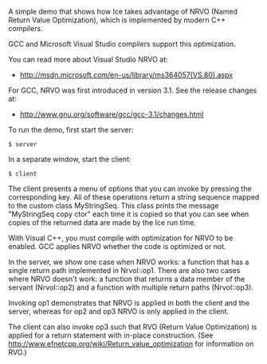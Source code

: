 A simple demo that shows how Ice takes advantage of NRVO (Named
Return Value Optimization), which is implemented by modern C++
compilers.

GCC and Microsoft Visual Studio compilers support this optimization.

You can read more about Visual Studio NRVO at:

  * http://msdn.microsoft.com/en-us/library/ms364057(VS.80).aspx

For GCC, NRVO was first introduced in version 3.1. See the release
changes at:

  * http://www.gnu.org/software/gcc/gcc-3.1/changes.html

To run the demo, first start the server:
```
$ server
```
In a separate window, start the client:
```
$ client
```
The client presents a menu of options that you can invoke by pressing
the corresponding key. All of these operations return a string
sequence mapped to the custom class MyStringSeq. This class prints
the message "MyStringSeq copy ctor" each time it is copied so that you
can see when copies of the returned data are made by the Ice run time.

With Visual C++, you must compile with optimization for NRVO to be
enabled. GCC applies NRVO whether the code is optimized or not.

In the server, we show one case when NRVO works: a function that has a
single return path implemented in NrvoI::op1. There are also two cases
where NRVO doesn't work: a function that returns a data member of
the servant (NrvoI::op2) and a function with multiple return paths
(NrvoI::op3).

Invoking op1 demonstrates that NRVO is applied in both the client and
the server, whereas for op2 and op3 NRVO is only applied in the
client.

The client can also invoke op3 such that RVO (Return Value Optimization)
is applied for a return statement with in-place construction. (See
http://www.efnetcpp.org/wiki/Return_value_optimization for information
on RVO.)
